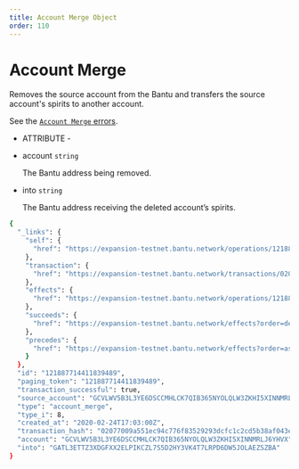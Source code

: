 ```yaml
---
title: Account Merge Object
order: 110
---
```


# Account Merge

Removes the source account from the Bantu and transfers the source account's spirits to another account.

See the [`Account Merge` errors](../../../errors/result-codes/operation-specific/account-merge.md).

 - ATTRIBUTE - 

* account `string`

  The Bantu address being removed.

* into `string`

  The Bantu address receiving the deleted account’s spirits.

```bash
{
  "_links": {
    "self": {
      "href": "https://expansion-testnet.bantu.network/operations/121887714411839489"
    },
    "transaction": {
      "href": "https://expansion-testnet.bantu.network/transactions/02077009a551ec94c776f83529293dcfc1c2cd5b38af043ef7f3699bf5a71f0a"
    },
    "effects": {
      "href": "https://expansion-testnet.bantu.network/operations/121887714411839489/effects"
    },
    "succeeds": {
      "href": "https://expansion-testnet.bantu.network/effects?order=desc\u0026cursor=121887714411839489"
    },
    "precedes": {
      "href": "https://expansion-testnet.bantu.network/effects?order=asc\u0026cursor=121887714411839489"
    }
  },
  "id": "121887714411839489",
  "paging_token": "121887714411839489",
  "transaction_successful": true,
  "source_account": "GCVLWV5B3L3YE6DSCCMHLCK7QIB365NYOLQLW3ZKHI5XINNMRLJ6YHVX",
  "type": "account_merge",
  "type_i": 8,
  "created_at": "2020-02-24T17:03:00Z",
  "transaction_hash": "02077009a551ec94c776f83529293dcfc1c2cd5b38af043ef7f3699bf5a71f0a",
  "account": "GCVLWV5B3L3YE6DSCCMHLCK7QIB365NYOLQLW3ZKHI5XINNMRLJ6YHVX",
  "into": "GATL3ETTZ3XDGFXX2ELPIKCZL7S5D2HY3VK4T7LRPD6DW5JOLAEZSZBA"
}
```

